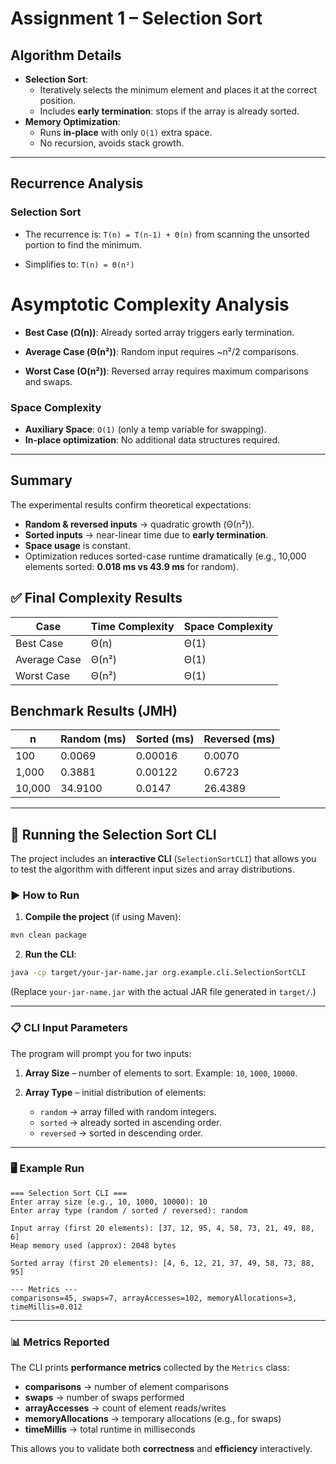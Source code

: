 # Assignment 1 – Selection Sort

## Algorithm Details

* **Selection Sort**:
    * Iteratively selects the minimum element and places it at the correct position.
    * Includes **early termination**: stops if the array is already sorted.
* **Memory Optimization**:
    * Runs **in-place** with only `O(1)` extra space.
    * No recursion, avoids stack growth.

---

## Recurrence Analysis

### Selection Sort

* The recurrence is:
  `T(n) = T(n-1) + Θ(n)`
  from scanning the unsorted portion to find the minimum.

* Simplifies to:
  `T(n) = Θ(n²)`

# Asymptotic Complexity Analysis

* **Best Case (Ω(n))**: Already sorted array triggers early termination.

* **Average Case (Θ(n²))**: Random input requires ~n²/2 comparisons.

* **Worst Case (O(n²))**: Reversed array requires maximum comparisons and swaps.

### Space Complexity

* **Auxiliary Space**: `O(1)` (only a temp variable for swapping).
* **In-place optimization**: No additional data structures required.

---

## Summary

The experimental results confirm theoretical expectations:

* **Random & reversed inputs** → quadratic growth (Θ(n²)).
* **Sorted inputs** → near-linear time due to **early termination**.
* **Space usage** is constant.
* Optimization reduces sorted-case runtime dramatically (e.g., 10,000 elements sorted: **0.018 ms vs 43.9 ms** for random).

## ✅ Final Complexity Results

| Case         | Time Complexity | Space Complexity |
| ------------ | --------------- | ---------------- |
| Best Case    | Θ(n)            | Θ(1)             |
| Average Case | Θ(n²)           | Θ(1)             |
| Worst Case   | Θ(n²)           | Θ(1)             |

## Benchmark Results (JMH)

| n      | Random (ms) | Sorted (ms) | Reversed (ms) |
| ------ | ----------- | ----------- | ------------- |
| 100    | 0.0069      | 0.00016     | 0.0070        |
| 1,000  | 0.3881      | 0.00122     | 0.6723        |
| 10,000 | 34.9100     | 0.0147      | 26.4389       |

---

## 🔹 Running the Selection Sort CLI

The project includes an **interactive CLI** (`SelectionSortCLI`) that allows you to test the algorithm with different input sizes and array distributions.

### ▶ How to Run

1. **Compile the project** (if using Maven):

```bash
mvn clean package
```

2. **Run the CLI**:

```bash
java -cp target/your-jar-name.jar org.example.cli.SelectionSortCLI
```

(Replace `your-jar-name.jar` with the actual JAR file generated in `target/`.)

---

### 📋 CLI Input Parameters

The program will prompt you for two inputs:

1. **Array Size** – number of elements to sort.
   Example: `10`, `1000`, `10000`.

2. **Array Type** – initial distribution of elements:

    * `random` → array filled with random integers.
    * `sorted` → already sorted in ascending order.
    * `reversed` → sorted in descending order.

---

### 🖥 Example Run

```
=== Selection Sort CLI ===
Enter array size (e.g., 10, 1000, 10000): 10
Enter array type (random / sorted / reversed): random

Input array (first 20 elements): [37, 12, 95, 4, 58, 73, 21, 49, 88, 6]
Heap memory used (approx): 2048 bytes

Sorted array (first 20 elements): [4, 6, 12, 21, 37, 49, 58, 73, 88, 95]

--- Metrics ---
comparisons=45, swaps=7, arrayAccesses=102, memoryAllocations=3, timeMillis=0.012
```

---

### 📊 Metrics Reported

The CLI prints **performance metrics** collected by the `Metrics` class:

* **comparisons** → number of element comparisons
* **swaps** → number of swaps performed
* **arrayAccesses** → count of element reads/writes
* **memoryAllocations** → temporary allocations (e.g., for swaps)
* **timeMillis** → total runtime in milliseconds

This allows you to validate both **correctness** and **efficiency** interactively.
